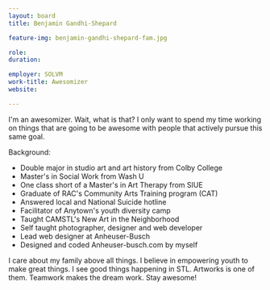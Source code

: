 ```yaml
---
layout: board
title: Benjamin Gandhi-Shepard

feature-img: benjamin-gandhi-shepard-fam.jpg

role:
duration:

employer: SOLVM
work-title: Awesomizer
website:

---
```

I'm an awesomizer. Wait, what is that? I only want to spend my time working on things that are going to be awesome with people that actively pursue this same goal.

Background:
- Double major in studio art and art history from Colby College
- Master's in Social Work from Wash U
- One class short of a Master's in Art Therapy from SIUE
- Graduate of RAC's Community Arts Training program (CAT)
- Answered local and National Suicide hotline
- Facilitator of Anytown's youth diversity camp
- Taught CAMSTL's New Art in the Neighborhood
- Self taught photographer, designer and web developer
- Lead web designer at Anheuser-Busch
- Designed and coded Anheuser-busch.com by myself

I care about my family above all things. I believe in empowering youth to make great things. I see good things happening in STL. Artworks is one of them. Teamwork makes the dream work. Stay awesome!
